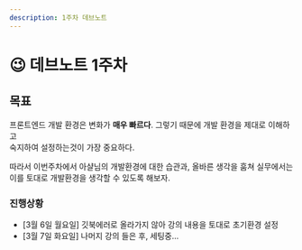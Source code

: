```yaml
---
description: 1주차 데브노트
---
```


# 😉 데브노트 1주차

## 목표

프론트엔드 개발 환경은 변화가 **매우 빠르다**. 그렇기 때문에 개발 환경을 제대로 이해하고\
숙지하여 설정하는것이 가장 중요하다.&#x20;

따라서 이번주차에서 아샬님의 개발환경에 대한 습관과, 올바른 생각을 훔쳐 실무에서는 이를 토대로 개발환경을 생각할 수 있도록 해보자.

### 진행상황

* \[3월 6일 월요일] 깃북에러로 올라가지 않아 강의 내용을 토대로 초기환경 설정
* \[3월 7일 화요일] 나머지 강의 들은 후, 세팅중...
